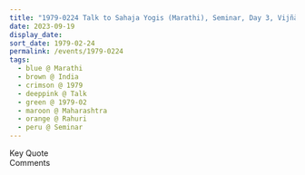 ```yaml
---
title: "1979-0224 Talk to Sahaja Yogis (Marathi), Seminar, Day 3, Vijñāna (Science) Means in Search for the Truth, Rāhurī, Maharashtra, India"
date: 2023-09-19
display_date: 
sort_date: 1979-02-24
permalink: /events/1979-0224
tags:
  - blue @ Marathi
  - brown @ India
  - crimson @ 1979
  - deeppink @ Talk
  - green @ 1979-02
  - maroon @ Maharashtra
  - orange @ Rahuri
  - peru @ Seminar
---
```


<wave-list>
  <list-title color="green" width="75">Key Quote</list-title>
  <list-item color="BlanchedAlmond"  width="200"></list-item>
  <list-item color="Lavender"></list-item>
  <list-item color="BlanchedAlmond"></list-item>
</wave-list>

<br>

<wave-list>
  <list-title color="green" width="75">Comments</list-title>
  <list-item color="BlanchedAlmond"  width="200"></list-item>
  <list-item color="Lavender"></list-item>
  <list-item color="BlanchedAlmond"></list-item>
</wave-list>